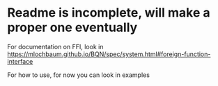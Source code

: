 # Readme is incomplete, will make a proper one eventually

For documentation on FFI, look in https://mlochbaum.github.io/BQN/spec/system.html#foreign-function-interface

For how to use, for now you can look in examples